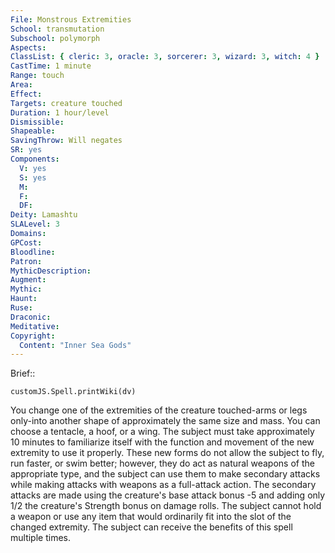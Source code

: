 ```yaml
---
File: Monstrous Extremities
School: transmutation
Subschool: polymorph
Aspects: 
ClassList: { cleric: 3, oracle: 3, sorcerer: 3, wizard: 3, witch: 4 }
CastTime: 1 minute
Range: touch
Area: 
Effect: 
Targets: creature touched
Duration: 1 hour/level
Dismissible: 
Shapeable: 
SavingThrow: Will negates
SR: yes
Components:
  V: yes
  S: yes
  M: 
  F: 
  DF: 
Deity: Lamashtu
SLALevel: 3
Domains: 
GPCost: 
Bloodline: 
Patron: 
MythicDescription: 
Augment: 
Mythic: 
Haunt: 
Ruse: 
Draconic: 
Meditative: 
Copyright:
  Content: "Inner Sea Gods"
---
```

Brief:: 

```dataviewjs
customJS.Spell.printWiki(dv)
```

You change one of the extremities of the creature touched-arms or legs only-into another shape of approximately the same size and mass. You can choose a tentacle, a hoof, or a wing.  The subject must take approximately 10 minutes to familiarize itself with the function and movement of the new extremity to use it properly. These new forms do not allow the subject to fly, run faster, or swim better; however, they do act as natural weapons of the appropriate type, and the subject can use them to make secondary attacks while making attacks with weapons as a full-attack action. The secondary attacks are made using the creature's base attack bonus -5 and adding only 1/2 the creature's Strength bonus on damage rolls. The subject cannot hold a weapon or use any item that would ordinarily fit into the slot of the changed extremity. The subject can receive the benefits of this spell multiple times.
